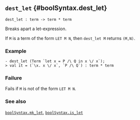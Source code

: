 ## `dest_let` {#boolSyntax.dest_let}


```
dest_let : term -> term * term
```



Breaks apart a let-expression.


If `M` is a term of the form `LET M N`, then `dest_let M`
returns `(M,N)`.

### Example

    
    - dest_let (Term `let x = P /\ Q in x \/ x`);
    > val it = (`\x. x \/ x`, `P /\ Q`) : term * term
    



### Failure

Fails if `M` is not of the form `LET M N`.

### See also

[`boolSyntax.mk_let`](#boolSyntax.mk_let), [`boolSyntax.is_let`](#boolSyntax.is_let)

